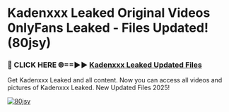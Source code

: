 # Kadenxxx Leaked Original Videos 0nlyFans Leaked - Files Updated! (80jsy)

<h3>🔴 CLICK HERE 🌐==►► <a href="https://tinyurl.com/2m67pmp6" rel="nofollow">Kadenxxx Leaked Updated Files</a></h3>

Get Kadenxxx Leaked and all content. Now you can access all videos and pictures of Kadenxxx Leaked. New Updated Files 2025!

[![80jsy](https://i.imgur.com/H4QAA4z.gif)](https://tinyurl.com/2m67pmp6)
